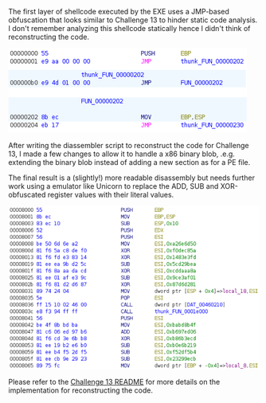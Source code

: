 The first layer of shellcode executed by the EXE uses a JMP-based obfuscation that
looks similar to Challenge 13 to hinder static code analysis. I don't remember
analyzing this shellcode statically hence I didn't think of reconstructing the
code.

![Before](img/ch05_before.png)

After writing the diassembler script to reconstruct the code for Challenge 13,
I made a few changes to allow it to handle a x86 binary blob, .e.g. extending
the binary blob instead of adding a new section as for a PE file.

The final result is a (slightly!) more readable disassembly but needs further work
using a emulator like Unicorn to replace the ADD, SUB and XOR-obfuscated register
values with their literal values.

![After](img/ch05_after.png)

Please refer to the [Challenge 13 README](../ch13/README.md) for more details on
the implementation for reconstructing the code.
